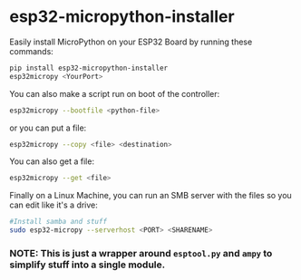 # esp32-micropython-installer
Easily install MicroPython on your ESP32 Board by running these commands:
```bash
pip install esp32-micropython-installer
esp32micropy <YourPort>
```
You can also make a script run on boot of the controller:
```bash
esp32micropy --bootfile <python-file>
```
or you can put a file:
```bash
esp32micropy --copy <file> <destination>
```
You can also get a file:
```bash
esp32micropy --get <file>
```

Finally on a Linux Machine, you can run an SMB server with the files so you can edit like it's a drive:
```bash
#Install samba and stuff
sudo esp32-micropy --serverhost <PORT> <SHARENAME>
```

### NOTE: This is just a wrapper around ```esptool.py``` and ```ampy``` to simplify stuff into a single module.

